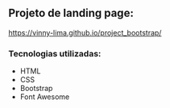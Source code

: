 ## Projeto de landing page:
https://vinny-lima.github.io/project_bootstrap/

### Tecnologias utilizadas:

- HTML
- CSS
- Bootstrap
- Font Awesome
